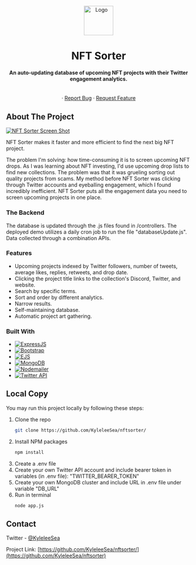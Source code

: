 <!-- PROJECT LOGO -->
<br />
<div align="center">
  <a href="https://github.com/KyleleeSea/nftsorter/">
    <img src="https://i.imgur.com/gbu97LK.png" alt="Logo" width="80" height="80">
  </a>

<h1 align="center">NFT Sorter</h1>

  <p align="center">
    <h4>
      An auto-updating database of upcoming NFT projects with their Twitter engagement analytics.
    </h4>
    <br />
<!--     <a href="https://nftsorter.com/">View Demo</a> -->
    ·
    <a href="https://github.com/KyleleeSea/nftsorter/issues">Report Bug</a>
    ·
    <a href="https://github.com/KyleleeSea/nftsorter/issues">Request Feature</a>
  </p>
</div>

<!-- ABOUT THE PROJECT -->
## About The Project

[![NFT Sorter Screen Shot][product-screenshot]](https://nftsorter.com/)

NFT Sorter makes it faster and more efficient to find the next big NFT project. 

The problem I'm solving: how time-consuming it is to screen upcoming NFT drops. As I was learning about NFT investing, I'd use upcoming drop lists to find new collections. The problem was that it was grueling sorting out quality projects from scams. My method before NFT Sorter was clicking through Twitter accounts and eyeballing engagement, which I found incredibly inefficient. NFT Sorter puts all the engagement data you need to screen upcoming projects in one place.

### The Backend
The database is updated through the .js files found in /controllers. The deployed demo utilizes a daily cron job to run the file "databaseUpdate.js". Data collected through a combination APIs. 

### Features
- Upcoming projects indexed by Twitter followers, number of tweets, average likes, replies, retweets, and drop date.
- Clicking the project title links to the collection's Discord, Twitter, and website.
- Search by specific terms.
- Sort and order by different analytics.
- Narrow results. 
- Self-maintaining database.
- Automatic project art gathering.

### Built With
* [![ExpressJS][expressjs.com]][expressjs-url]
* [![Bootstrap][Bootstrap.com]][Bootstrap-url]
* [![EJS][ejs.co]][ejs-url]
* [![MongoDB][mongodb.com]][mongodb-url]
* [![Nodemailer][nodemailer.com]][nodemailer-url]
* [![Twitter API][twitter.com]][twitter-url]
<!-- 
## Live Demo

Please view the full demo of NFT Sorter here: <a href="https://nftsorter.com/">NFTSorter.com</a>
 -->
## Local Copy
You may run this project locally by following these steps:

1. Clone the repo
   ```sh
   git clone https://github.com/KyleleeSea/nftsorter/
   ```
2. Install NPM packages
   ```sh
   npm install
   ```
3. Create a .env file
4. Create your own Twitter API account and include bearer token in variables (in .env file): "TWITTER_BEARER_TOKEN"
5. Create your own MongoDB cluster and include URL in .env file under variable  "DB_URL"
6. Run in terminal
   ```sh
   node app.js
   ```
   
<!-- CONTACT -->
## Contact

Twitter - [@KyleleeSea](https://twitter.com/KyleleeSea)

Project Link: [https://github.com/KyleleeSea/nftsorter/](https://github.com/KyleleeSea/nftsorter)

<!-- MARKDOWN LINKS & IMAGES -->
[product-screenshot]: https://i.imgur.com/JNzE4HZ.png
[expressjs.com]: https://img.shields.io/badge/Express-000000?style=for-the-badge&logo=express&logoColor=AEAEAE
[expressjs-url]: https://expressjs.com/
[Bootstrap.com]: https://img.shields.io/badge/Bootstrap-563D7C?style=for-the-badge&logo=bootstrap&logoColor=white
[Bootstrap-url]: https://getbootstrap.com
[ejs.co]: https://img.shields.io/badge/EJS-000000?style=for-the-badge&logo=ejs&logoColor=ffffff
[ejs-url]: https://ejs.co/
[mongodb.com]: https://img.shields.io/badge/MongoDB-000000?style=for-the-badge&logo=mongodb&logoColor=00ED64
[mongodb-url]: https://www.mongodb.com/
[nodemailer.com]: https://img.shields.io/badge/Nodemailer-29ABE2?style=for-the-badge&logo=nodemailer&logoColor=29ABE2
[nodemailer-url]: https://nodemailer.com/
[twitter.com]: https://img.shields.io/badge/Twitter_API-000000?style=for-the-badge&logo=twitter&logoColor=0465B0
[twitter-url]: https://developer.twitter.com/en/docs/twitter-api
